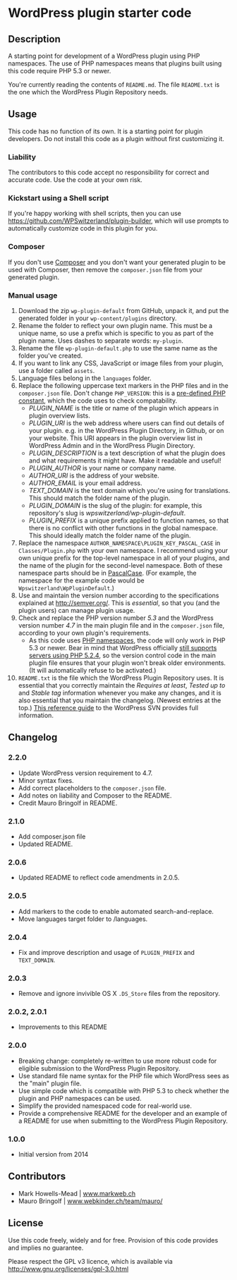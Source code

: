 # WordPress plugin starter code

## Description
A starting point for development of a WordPress plugin using PHP namespaces. The use of PHP namespaces means that plugins built using this code require PHP 5.3 or newer.

You're currently reading the contents of ``README.md``. The file ``README.txt`` is the one which the WordPress Plugin Repository needs.

## Usage
This code has no function of its own. It is a starting point for plugin developers. Do not install this code as a plugin without first customizing it.

### Liability
The contributors to this code accept no responsibility for correct and accurate code. Use the code at your own risk.

### Kickstart using a Shell script
If you're happy working with shell scripts, then you can use https://github.com/WPSwitzerland/plugin-builder, which will use prompts to automatically customize code in this plugin for you.

### Composer
If you don't use [Composer](https://getcomposer.org/doc/00-intro.md) and you don't want your generated plugin to be used with Composer, then remove the ``composer.json`` file from your generated plugin.

### Manual usage

1. Download the zip ``wp-plugin-default`` from GitHub, unpack it, and put the generated folder in your ``wp-content/plugins`` directory.
2. Rename the folder to reflect your own plugin name. This must be a unique name, so use a prefix which is specific to you as part of the plugin name. Uses dashes to separate words: ``my-plugin``.
3. Rename the file ``wp-plugin-default.php`` to use the same name as the folder you've created.
4. If you want to link any CSS, JavaScript or image files from your plugin, use a folder called ``assets``. 
5. Language files belong in the ``languages`` folder.
6. Replace the following uppercase text markers in the PHP files and in the ``composer.json`` file. Don't change ``PHP_VERSION``: this is a [pre-defined PHP constant](http://php.net/manual/en/reserved.constants.php), which the code uses to check compatability.
    - *PLUGIN_NAME* is the title or name of the plugin which appears in plugin overview lists.
    - *PLUGIN_URI* is the web address where users can find out details of your plugin. e.g. in the WordPress Plugin Directory, in Github, or on your website. This URI appears in the plugin overview list in WordPress Admin and in the WordPress Plugin Directory.
    - *PLUGIN_DESCRIPTION* is a text description of what the plugin does and what requirements it might have. Make it readable and useful!
    - *PLUGIN_AUTHOR* is your name or company name.
    - *AUTHOR_URI* is the address of your website.
    - *AUTHOR_EMAIL* is your email address.
    - *TEXT_DOMAIN* is the text domain which you're using for translations. This should match the folder name of the plugin.
    - *PLUGIN_DOMAIN* is the slug of the plugin: for example, this repository's slug is *wpswitzerland/wp-plugin-default*.
    - *PLUGIN_PREFIX* is a unique prefix applied to function names, so that there is no conflict with other functions in the global namespace. This should ideally match the folder name of the plugin.
7. Replace the namespace ``AUTHOR_NAMESPACE\PLUGIN_KEY_PASCAL_CASE`` in ``Classes/Plugin.php`` with your own namespace. I recommend using your own unique prefix for the top-level namespace in all of your plugins, and the name of the plugin for the second-level namespace. Both of these namespace parts should be in [PascalCase](https://en.wikipedia.org/wiki/PascalCase). (For example, the namespace for the example code would be ``Wpswitzerland\WpPluginDefault``.)
8. Use and maintain the version number according to the specifications explained at http://semver.org/. This is *essential*, so that you (and the plugin users) can manage plugin usage.
9. Check and replace the PHP version number *5.3* and the WordPress version number *4.7* in the main plugin file and in the ``composer.json`` file, according to your own plugin's requirements.
    - As this code uses [PHP namespaces](http://php.net/manual/en/language.namespaces.php), the code will only work in PHP 5.3 or newer. Bear in mind that WordPress officially [still supports servers using PHP 5.2.4](https://wordpress.org/about/requirements/), so the version control code in the main plugin file ensures that your plugin won't break older environments. (It will automatically refuse to be activated.)
10. ``README.txt`` is the file which the WordPress Plugin Repository uses. It is essential that you correctly maintain the *Requires at least*, *Tested up to* and *Stable tag* information whenever you make any changes, and it is also essential that you maintain the changelog. (Newest entries at the top.) [This reference guide](https://wordpress.org/plugins/about/svn/) to the WordPress SVN provides full information.

## Changelog

### 2.2.0
* Update WordPress version requirement to 4.7.
* Minor syntax fixes.
* Add correct placeholders to the ``composer.json`` file.
* Add notes on liability and Composer to the README.
* Credit Mauro Bringolf in README.

### 2.1.0
* Add composer.json file
* Updated README.

### 2.0.6
* Updated README to reflect code amendments in 2.0.5.

### 2.0.5
* Add markers to the code to enable automated search-and-replace.
* Move languages target folder to /languages.

### 2.0.4
* Fix and improve description and usage of ``PLUGIN_PREFIX`` and ``TEXT_DOMAIN``.

### 2.0.3
* Remove and ignore invivible OS X ``.DS_Store`` files from the repository.

### 2.0.2, 2.0.1
* Improvements to this README

### 2.0.0
* Breaking change: completely re-written to use more robust code for eligible submission to the WordPress Plugin Repository.
* Use standard file name syntax for the PHP file which WordPress sees as the "main" plugin file.
* Use simple code which is compatible with PHP 5.3 to check whether the plugin and PHP namespaces can be used.
* Simplify the provided namespaced code for real-world use.
* Provide a comprehensive README for the developer and an example of a README for use when submitting to the WordPress Plugin Repository.

### 1.0.0
* Initial version from 2014

## Contributors
* Mark Howells-Mead | www.markweb.ch
* Mauro Bringolf | www.webkinder.ch/team/mauro/

## License
Use this code freely, widely and for free. Provision of this code provides and implies no guarantee.

Please respect the GPL v3 licence, which is available via http://www.gnu.org/licenses/gpl-3.0.html
